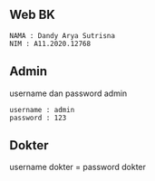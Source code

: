 ## Web BK
```
NAMA : Dandy Arya Sutrisna
NIM : A11.2020.12768
```

## Admin

username dan password admin
```
username : admin    
password : 123
```

## Dokter

username dokter = password dokter
